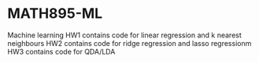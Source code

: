 # MATH895-ML
Machine learning
HW1 contains code for linear regression and k nearest neighbours
HW2 contains code for ridge regression and lasso regressionm 
HW3 contains code for QDA/LDA
